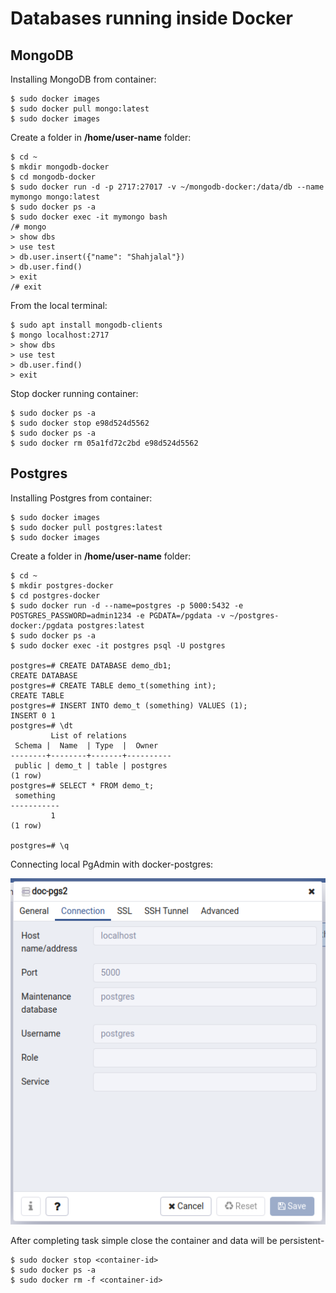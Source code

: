# Databases running inside Docker

## MongoDB

Installing MongoDB from container:
```
$ sudo docker images
$ sudo docker pull mongo:latest
$ sudo docker images
```

Create a folder in **/home/user-name** folder:
```
$ cd ~
$ mkdir mongodb-docker
$ cd mongodb-docker
$ sudo docker run -d -p 2717:27017 -v ~/mongodb-docker:/data/db --name mymongo mongo:latest
$ sudo docker ps -a
$ sudo docker exec -it mymongo bash
/# mongo
> show dbs
> use test
> db.user.insert({"name": "Shahjalal"})
> db.user.find()
> exit
/# exit
```

From the local terminal:
```
$ sudo apt install mongodb-clients
$ mongo localhost:2717
> show dbs
> use test
> db.user.find()
> exit
```

Stop docker running container:
```
$ sudo docker ps -a
$ sudo docker stop e98d524d5562
$ sudo docker ps -a
$ sudo docker rm 05a1fd72c2bd e98d524d5562
```


## Postgres

Installing Postgres from container:
```
$ sudo docker images
$ sudo docker pull postgres:latest
$ sudo docker images
```

Create a folder in **/home/user-name** folder:
```
$ cd ~
$ mkdir postgres-docker
$ cd postgres-docker
$ sudo docker run -d --name=postgres -p 5000:5432 -e POSTGRES_PASSWORD=admin1234 -e PGDATA=/pgdata -v ~/postgres-docker:/pgdata postgres:latest
$ sudo docker ps -a
$ sudo docker exec -it postgres psql -U postgres

postgres=# CREATE DATABASE demo_db1;
CREATE DATABASE
postgres=# CREATE TABLE demo_t(something int);
CREATE TABLE
postgres=# INSERT INTO demo_t (something) VALUES (1);
INSERT 0 1
postgres=# \dt
         List of relations
 Schema |  Name  | Type  |  Owner   
--------+--------+-------+----------
 public | demo_t | table | postgres
(1 row)
postgres=# SELECT * FROM demo_t;
 something 
-----------
         1
(1 row)

postgres=# \q

```

Connecting local PgAdmin with docker-postgres:

<img src="./images/2-dockar-postgres-with-local-pgadmin.png">

After completing task simple close the container and data will be persistent- 
```
$ sudo docker stop <container-id>
$ sudo docker ps -a
$ sudo docker rm -f <container-id>
```
